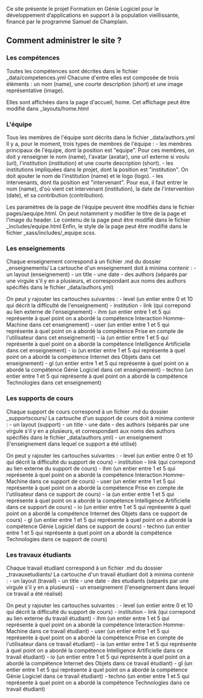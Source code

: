 Ce site présente le projet Formation en Génie Logiciel pour le développement d’applications en support à la population vieillissante, financé par le programme Samuel de Champlain. 



## Comment administrer le site ?


### Les compétences 

Toutes les compétences sont décrites dans le fichier _data/competences.yml
Chacune d'entre elles est composée de trois éléments : un nom (name), une courte description (short) et une image représentative (image). 

Elles sont affichées dans la page d'accueil, home. Cet affichage peut être modifié dans _layouts/home.html 


### L'équipe 

Tous les membres de l'équipe sont décrits dans le fichier _data/authors.yml
Il y a, pour le moment, trois types de membres de l'équipe : 
    - les membres principaux de l'équipe, dont la position est "equipe". Pour ces membres, on doit y renseigner le nom (name), l'avatar (avatar), une url externe si voulu (url), l'institution (institution) et une courte description (short). 
    - les institutions impliquées dans le projet, dont la position est "institution". On doit ajouter le nom de l'institution (name) et le logo (logo). 
    - les intervenants, dont tla position est "intervenant". Pour eux, il faut entrer le nom (name), d'où vient cet intervenant (institution), la date de l'intervention (date), et sa contribution (contribution). 
    
Les paramètres de la page de l'équipe peuvent être modifiés dans le fichier pages/aequipe.html. On peut notamment y modifier le titre de la page et l'image du header. 
Le contenu de la page peut être modifié dans le fichier _includes/equipe.html
Enfin, le style de la page peut être modifié dans le fichier _sass/includes/_equipe.scss. 


### Les enseignements 

Chaque enseignement correspond à un fichier .md du dossier _enseignements/ 
La cartouche d'un enseignement doit à minima contenir :
    - un layout (enseignement)
    - un title
    - une date 
    - des authors (séparés par une virgule s'il y en a plusieurs, et correspondant aux noms des authors spécifiés dans le fichier _data/authors.yml)

On peut y rajouter les cartouches suivantes : 
    - level (un entier entre 0 et 10 qui décrit la difficulté de l'enseignement)
    - institution 
    - link (qui correpond au lien externe de l'enseignement)
    - ihm (un entier entre 1 et 5 qui représente à quel point on a abordé la compétence Interaction Homme-Machine dans cet enseignement)
    - user (un entier entre 1 et 5 qui représente à quel point on a abordé la compétence Prise en compte de l'utilisateur dans cet enseignement)
    - ia (un entier entre 1 et 5 qui représente à quel point on a abordé la compétence Intelligence Artificielle dans cet enseignement)
    - io (un entier entre 1 et 5 qui représente à quel point on a abordé la compétence Internet des Objets dans cet enseignement)
    - gl (un entier entre 1 et 5 qui représente à quel point on a abordé la compétence Génie Logiciel dans cet enseignement)
    - techno (un entier entre 1 et 5 qui représente à quel point on a abordé la compétence Technologies dans cet enseignement)
    

### Les supports de cours  

Chaque support de cours correspond à un fichier .md du dossier _supportscours/ 
La cartouche d'un support de cours doit à minima contenir :
    - un layout (support)
    - un title
    - une date 
    - des authors (séparés par une virgule s'il y en a plusieurs, et correspondant aux noms des authors spécifiés dans le fichier _data/authors.yml)
    - un enseignement (l'enseignement dans lequel ce support a été utilisé)

On peut y rajouter les cartouches suivantes : 
    - level (un entier entre 0 et 10 qui décrit la difficulté du support de cours)
    - institution 
    - link (qui correpond au lien externe du support de cours)
    - ihm (un entier entre 1 et 5 qui représente à quel point on a abordé la compétence Interaction Homme-Machine dans ce support de cours)
    - user (un entier entre 1 et 5 qui représente à quel point on a abordé la compétence Prise en compte de l'utilisateur dans ce support de cours)
    - ia (un entier entre 1 et 5 qui représente à quel point on a abordé la compétence Intelligence Artificielle dans ce support de cours)
    - io (un entier entre 1 et 5 qui représente à quel point on a abordé la compétence Internet des Objets dans ce support de cours)
    - gl (un entier entre 1 et 5 qui représente à quel point on a abordé la compétence Génie Logiciel dans ce support de cours)
    - techno (un entier entre 1 et 5 qui représente à quel point on a abordé la compétence Technologies dans ce support de cours)


### Les travaux étudiants  

Chaque travail étudiant correspond à un fichier .md du dossier _travauxetudiants/ 
La cartouche d'un travail étudiant doit à minima contenir :
    - un layout (travail)
    - un title
    - une date 
    - des etudiants (séparés par une virgule s'il y en a plusieurs)
    - un enseignement (l'enseignement dans lequel ce travail a été réalisé)

On peut y rajouter les cartouches suivantes : 
    - level (un entier entre 0 et 10 qui décrit la difficulté du support de cours)
    - institution 
    - link (qui correpond au lien externe du travail étudiant)
    - ihm (un entier entre 1 et 5 qui représente à quel point on a abordé la compétence Interaction Homme-Machine dans ce travail étudiant)
    - user (un entier entre 1 et 5 qui représente à quel point on a abordé la compétence Prise en compte de l'utilisateur dans ce travail étudiant)
    - ia (un entier entre 1 et 5 qui représente à quel point on a abordé la compétence Intelligence Artificielle dans ce travail étudiant)
    - io (un entier entre 1 et 5 qui représente à quel point on a abordé la compétence Internet des Objets dans ce travail étudiant)
    - gl (un entier entre 1 et 5 qui représente à quel point on a abordé la compétence Génie Logiciel dans ce travail étudiant)
    - techno (un entier entre 1 et 5 qui représente à quel point on a abordé la compétence Technologies dans ce travail étudiant)








